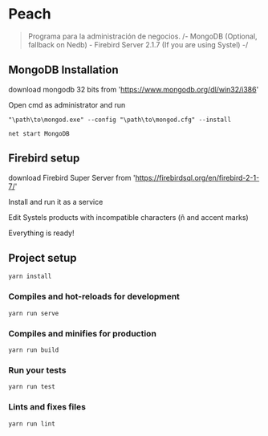 # Peach

> Programa para la administración de negocios.
> /- MongoDB (Optional, fallback on Nedb) - Firebird Server 2.1.7 (If you are using Systel) -/

## MongoDB Installation

download mongodb 32 bits from
'https://www.mongodb.org/dl/win32/i386'

Open cmd as administrator and run

```
"\path\to\mongod.exe" --config "\path\to\mongod.cfg" --install

net start MongoDB
```

## Firebird setup

download Firebird Super Server from
'https://firebirdsql.org/en/firebird-2-1-7/'

Install and run it as a service

Edit Systels products with incompatible characters (ñ and accent marks)

Everything is ready!

## Project setup

```
yarn install
```

### Compiles and hot-reloads for development

```
yarn run serve
```

### Compiles and minifies for production

```
yarn run build
```

### Run your tests

```
yarn run test
```

### Lints and fixes files

```
yarn run lint
```
